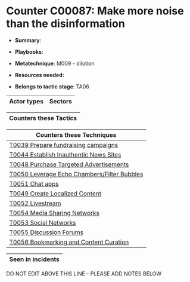 # Counter C00087: Make more noise than the disinformation

* **Summary**: 

* **Playbooks**: 

* **Metatechnique**: M009 - dilution

* **Resources needed:** 

* **Belongs to tactic stage**: TA06


| Actor types | Sectors |
| ----------- | ------- |



| Counters these Tactics |
| ---------------------- |



| Counters these Techniques |
| ------------------------- |
| [T0039 Prepare fundraising campaigns](../generated_pages/techniques/T0039.md) |
| [T0044 Establish Inauthentic News Sites](../generated_pages/techniques/T0044.md) |
| [T0048 Purchase Targeted Advertisements](../generated_pages/techniques/T0048.md) |
| [T0050 Leverage Echo Chambers/Filter Bubbles](../generated_pages/techniques/T0050.md) |
| [T0051 Chat apps](../generated_pages/techniques/T0051.md) |
| [T0049 Create Localized Content](../generated_pages/techniques/T0049.md) |
| [T0052 Livestream](../generated_pages/techniques/T0052.md) |
| [T0054 Media Sharing Networks](../generated_pages/techniques/T0054.md) |
| [T0053  Social Networks](../generated_pages/techniques/T0053.md) |
| [T0055 Discussion Forums](../generated_pages/techniques/T0055.md) |
| [T0056 Bookmarking and Content Curation](../generated_pages/techniques/T0056.md) |



| Seen in incidents |
| ----------------- |


DO NOT EDIT ABOVE THIS LINE - PLEASE ADD NOTES BELOW